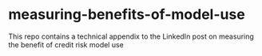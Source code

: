 # measuring-benefits-of-model-use
This repo contains a technical appendix to the LinkedIn post on measuring the benefit of credit risk model use
